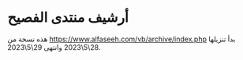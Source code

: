 # أرشيف منتدى الفصيح
هذه نسخة من https://www.alfaseeh.com/vb/archive/index.php بدأ تنزيلها 28\5\2023 وانتهى 29\5\2023.